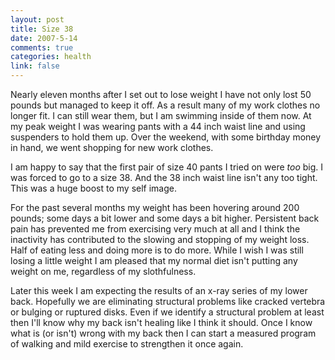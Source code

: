 ```yaml
--- 
layout: post
title: Size 38
date: 2007-5-14
comments: true
categories: health
link: false
---
```

Nearly eleven months after I set out to lose weight I have not only lost 50 pounds but managed to keep it off.  As a result many of my work clothes no longer fit.  I can still wear them, but I am swimming inside of them now.  At my peak weight I was wearing pants with a 44 inch waist line and using suspenders to hold them up.  Over the weekend, with some birthday money in hand, we went shopping for new work clothes.

I am happy to say that the first pair of size 40 pants I tried on were <em>too</em> big.  I was forced to go to a size 38.  And the 38 inch waist line isn't any too tight.  This was a huge boost to my self image.

For the past several months my weight has been hovering around 200 pounds; some days a bit lower and some days a bit higher.  Persistent back pain has prevented me from exercising very much at all and I think the inactivity has contributed to the slowing and stopping of my weight loss.  Half of eating less and doing more is to do more.  While I wish I was still losing a little weight I am pleased that my normal diet isn't putting any weight on me, regardless of my slothfulness.

Later this week I am expecting the results of an x-ray series of my lower back.  Hopefully we are eliminating structural problems like cracked vertebra or bulging or ruptured disks.  Even if we identify a structural problem at least then I'll know why my back isn't healing like I think it should.  Once I know what is (or isn't) wrong with my back then I can start a measured program of walking and mild exercise to strengthen it once again.
